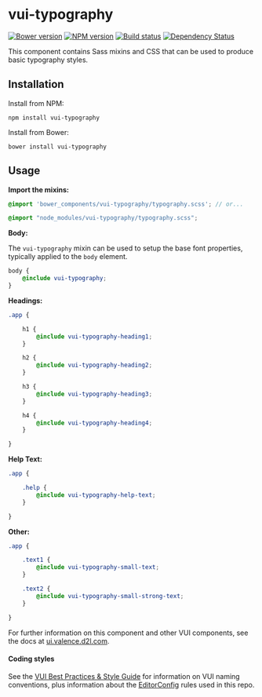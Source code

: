 # vui-typography
[![Bower version][bower-image]][bower-url]
[![NPM version][npm-image]][npm-url]
[![Build status][ci-image]][ci-url]
[![Dependency Status][dependencies-image]][dependencies-url]

This component contains Sass mixins and CSS that can be used to produce basic typography styles.

## Installation

Install from NPM:
```shell
npm install vui-typography
```

Install from Bower:
```shell
bower install vui-typography
```

## Usage

**Import the mixins:**

```scss
@import 'bower_components/vui-typography/typography.scss'; // or...

@import "node_modules/vui-typography/typography.scss";
```

**Body:**

The `vui-typography` mixin can be used to setup the base font properties, typically applied to the `body` element.

```scss
body {
	@include vui-typography;
}
```

**Headings:** 

```scss
.app {

	h1 {
		@include vui-typography-heading1;
	}

	h2 {
		@include vui-typography-heading2;
	}

	h3 {
		@include vui-typography-heading3;
	}

	h4 {
		@include vui-typography-heading4;
	}

}
```

**Help Text:**

```scss
.app {

	.help {
		@include vui-typography-help-text;
	}

}
```

**Other:** 

```scss
.app {

	.text1 {
		@include vui-typography-small-text;
	}

	.text2 {
		@include vui-typography-small-strong-text;
	}

}
```

For further information on this component and other VUI components, see the docs at [ui.valence.d2l.com](http://ui.valence.d2l.com/).

#### Coding styles

See the [VUI Best Practices & Style Guide](https://github.com/Brightspace/valence-ui-docs/wiki/Best-Practices-&-Style-Guide) for information on VUI naming conventions, plus information about the [EditorConfig](http://editorconfig.org) rules used in this repo.

[bower-url]: http://bower.io/search/?q=vui-typography
[bower-image]: https://img.shields.io/bower/v/vui-typography.svg
[npm-url]: https://www.npmjs.org/package/vui-typography
[npm-image]: https://img.shields.io/npm/v/vui-typography.svg
[ci-url]: https://travis-ci.org/Brightspace/valence-ui-typography
[ci-image]: https://img.shields.io/travis-ci/Brightspace/valence-ui-typography.svg
[dependencies-url]: https://david-dm.org/brightspace/valence-ui-typography
[dependencies-image]: https://img.shields.io/david/Brightspace/valence-ui-typography.svg
